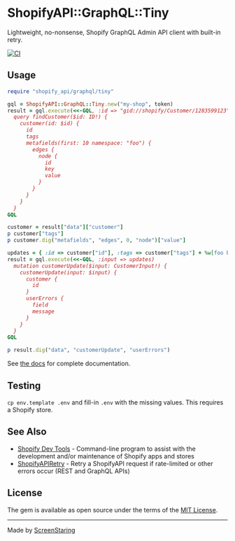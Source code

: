 # ShopifyAPI::GraphQL::Tiny

Lightweight, no-nonsense, Shopify GraphQL Admin API client with built-in retry.

[![CI](https://github.com/ScreenStaring/shopify_api-graphql-tiny/actions/workflows/ci.yml/badge.svg)](https://github.com/ScreenStaring/shopify_api-graphql-tiny/actions)

## Usage

```rb
require "shopify_api/graphql/tiny"

gql = ShopifyAPI::GraphQL::Tiny.new("my-shop", token)
result = gql.execute(<<-GQL, :id => "gid://shopify/Customer/1283599123")
  query findCustomer($id: ID!) {
    customer(id: $id) {
      id
      tags
      metafields(first: 10 namespace: "foo") {
        edges {
          node {
            id
            key
            value
          }
        }
      }
    }
  }
GQL

customer = result["data"]["customer"]
p customer["tags"]
p customer.dig("metafields", "edges", 0, "node")["value"]

updates = { :id => customer["id"], :tags => customer["tags"] + %w[foo bar] }
result = gql.execute(<<-GQL, :input => updates)
  mutation customerUpdate($input: CustomerInput!) {
    customerUpdate(input: $input) {
      customer {
        id
      }
      userErrors {
        field
        message
      }
    }
  }
GQL

p result.dig("data", "customerUpdate", "userErrors")
```

See [the docs](https://rdoc.info/gems/shopify_api-graphql-tiny) for complete documentation.

## Testing

`cp env.template .env` and fill-in `.env` with the missing values. This requires a Shopify store.

## See Also

- [Shopify Dev Tools](https://github.com/ScreenStaring/shopify-dev-tools) - Command-line program to assist with the development and/or maintenance of Shopify apps and stores
- [ShopifyAPIRetry](https://github.com/ScreenStaring/shopify_api_retry) - Retry a ShopifyAPI request if rate-limited or other errors occur (REST and GraphQL APIs)

## License

The gem is available as open source under the terms of the [MIT License](https://opensource.org/licenses/MIT).

---

Made by [ScreenStaring](http://screenstaring.com)
